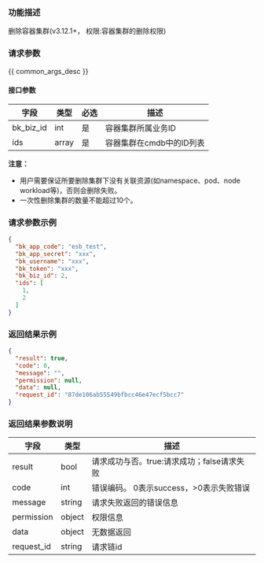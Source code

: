 ### 功能描述

删除容器集群(v3.12.1+， 权限:容器集群的删除权限)

### 请求参数

{{ common_args_desc }}

#### 接口参数

| 字段        | 类型    | 必选 | 描述              |
|-----------|-------|----|-----------------|
| bk_biz_id | int   | 是  | 容器集群所属业务ID      |
| ids       | array | 是  | 容器集群在cmdb中的ID列表 |

**注意：**

- 用户需要保证所要删除集群下没有关联资源(如namespace、pod、node workload等)，否则会删除失败。
- 一次性删除集群的数量不能超过10个。

### 请求参数示例

```json
{
  "bk_app_code": "esb_test",
  "bk_app_secret": "xxx",
  "bk_username": "xxx",
  "bk_token": "xxx",
  "bk_biz_id": 2,
  "ids": [
    1,
    2
  ]
}
```

### 返回结果示例

```json
{
  "result": true,
  "code": 0,
  "message": "",
  "permission": null,
  "data": null,
  "request_id": "87de106ab55549bfbcc46e47ecf5bcc7"
}
```

### 返回结果参数说明

| 字段         | 类型     | 描述                         |
|------------|--------|----------------------------|
| result     | bool   | 请求成功与否。true:请求成功；false请求失败 |
| code       | int    | 错误编码。 0表示success，>0表示失败错误  |
| message    | string | 请求失败返回的错误信息                |
| permission | object | 权限信息                       |
| data       | object | 无数据返回                      |
| request_id | string | 请求链id                      |
